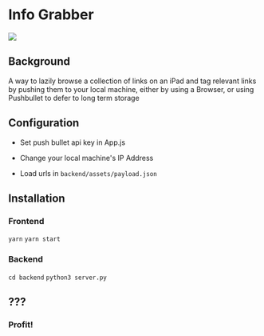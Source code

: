 # Info Grabber

![](https://i.imgur.com/8mQsCCk.png)

## Background

A way to lazily browse a collection of links on an iPad and tag relevant links by pushing them to your local machine, either by using a Browser, or using Pushbullet to defer to long term storage

## Configuration

- Set push bullet api key in App.js
- Change your local machine's IP Address

- Load urls in `backend/assets/payload.json`

## Installation

### Frontend

`yarn`
`yarn start`

### Backend

`cd backend`
`python3 server.py`

## ???

### Profit!
